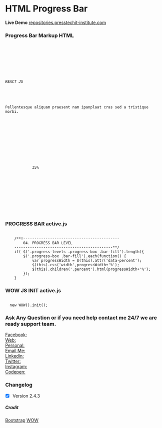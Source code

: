 # HTML Progress Bar

**Live Demo**
[repositories.presstechit-institute.com](http://repositories.presstechit-institute.com/HTML-Progress-Bar/)

### Progress Bar Markup HTML

<pre><code>
<!--Skill Box-->
    <div class="progress-box wow">
	<div class="choose-text">
	    <h6>REACT JS</h6>
	    <p>Pellentesque aliquam praesent nam ipanplaat cras sed a tristique morbi.</p>
	</div>
	<div class="inner">
	    <div class="bar">
		<div class="bar-innner">
		    <div class="bar-fill" data-percent="35">
			<span class="number">35%</span>
		    </div>
		</div>
	    </div>
	</div>
    </div>
</code></pre>

###  PROGRESS BAR active.js

<pre><code>
    /**!-------------------------------------------
        04. PROGRESS BAR LEVEL
    --------------------------------------------**/
    if( $('.progress-levels .progress-box .bar-fill').length){
        $('.progress-box .bar-fill').each(function() {
            var progressWidth = $(this).attr('data-percent');
            $(this).css('width',progressWidth+'%');
            $(this).children('.percent').html(progressWidth+'%');
        });
    }
</code></pre>

###   WOW JS INIT active.js
<pre><code>
  new WOW().init();
</code></pre>    

### Ask Any Question or if you need help contact me 24/7 we are ready support team.

[Facebook:](https://www.facebook.com/PMPROSANTA0)<br />
[Web:](http://presstechit-institute.com/)\
[Personal:](http://pm-prosanto.themefusions.com/)\
[Email Me:](mailto:prosantomazumder@gmail.com)\
[Linkedin:](https://www.linkedin.com/in/prosantomazumder/)\
[Twitter:](https://twitter.com/prosantomazumd1)\
[Instagram:](https://www.instagram.com/prosantomazumder/)\
[Codepen:](https://codepen.io/ProsantaMazumder)


### Changelog
- [x] Version 2.4.3

##### Cradit
[Bootstrap](https://getbootstrap.com/)
[WOW](https://cdnjs.cloudflare.com/ajax/libs/wow/1.1.2/wow.min.js)
